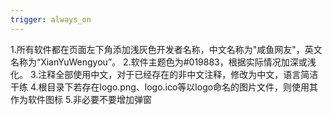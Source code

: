 ```yaml
---
trigger: always_on
---
```


1.所有软件都在页面左下角添加浅灰色开发者名称，中文名称为"咸鱼网友"，英文名称为“XianYuWengyou”。
2.软件主题色为#019883，根据实际情况加深或浅化。
3.注释全部使用中文，对于已经存在的非中文注释，修改为中文，语言简洁干练
4.根目录下若存在logo.png、logo.ico等以logo命名的图片文件，则使用其作为软件图标
5.非必要不要增加弹窗